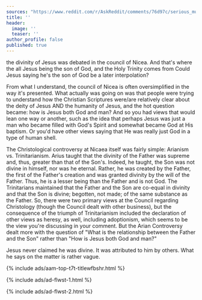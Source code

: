 ```yaml
---
sources: "https://www.reddit.com/r/AskReddit/comments/76d97c/serious_muslims_of_reddit_whats_a_misconception/?st=j9qx5drt&sh=922f2cb5"
title: ''
header:
  image: ''
  teaser: ''
author_profile: false
published: true
---
```




the divinity of Jesus was debated in the council of Nicea. And that's where the all Jesus being the son of God, and the Holy Trinity comes from
Could Jesus saying he's the son of God be a later interpolation?

From what I understand, the council of Nicea is often oversimplified in the way it's presented.
What actually was going on was that people were trying to understand how the Christian Scriptures were/are relatively clear about the deity of Jesus AND the humanity of Jesus, and the hot question became: how is Jesus both God and man?
And so you had views that would lean one way or another, such as the idea that perhaps Jesus was just a man who became filled with God's Spirit and somewhat became God at His baptism. Or you'd have other views saying that He was really just God in a type of human shell.

The Christological controversy at Nicaea itself was fairly simple: Arianism vs. Trinitarianism. Arius taught that the divinity of the Father was supreme and, thus, greater than that of the Son's. Indeed, he taught, the Son was not divine in himself, nor was he eternal. Rather, he was created by the Father, the first of the Father's creation and was granted divinity by the will of the Father. Thus, he is a lesser being than the Father and is not God.
The Trinitarians maintained that the Father and the Son are co-equal in divinity and that the Son is divine; begotten, not made; of the same substance as the Father.
So, there were two primary views at the Council regarding Christology (though the Council dealt with other business), but the consequence of the triumph of Trinitarianism included the declaration of other views as heresy, as well, including adoptionism, which seems to be the view you're discussing in your comment. But the Arian Controversy dealt more with the question of "What is the relationship between the Father and the Son" rather than "How is Jesus both God and man?"

Jesus never claimed he was divine. It was attributed to him by others. What he says on the matter is rather vague.

{% include ads/aam-top-t7t-titlewfbshr.html %}


{% include ads/ad-flwst-1.html %}



{% include ads/ad-flwst-2.html %}
